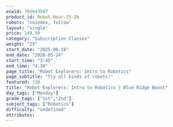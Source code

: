 ```yaml
---
ecwid: 766843587
product_id: Robot-Hour-25-26
robots: "noindex, follow"
layout: "single"
price: 149.99
category: "Subscription Classes"
weight: "29"
start_date: "2025-08-18"
end_date: "2026-05-24"
start_time: "3:45"
end_time: "4:30"
page_title: "Robot Explorers: Intro to Robotics"
page_subtitle: "Try all kinds of robots!"
featured: 130
title: "Robot Explorers: Intro to Robotics | Blue Ridge Boost"
day_tags: ["Monday"]
grade_tags: ["1st","2nd"]
subject_tags: ["Robotics"]
difficulty: "undefined"
attributes:
---
```

